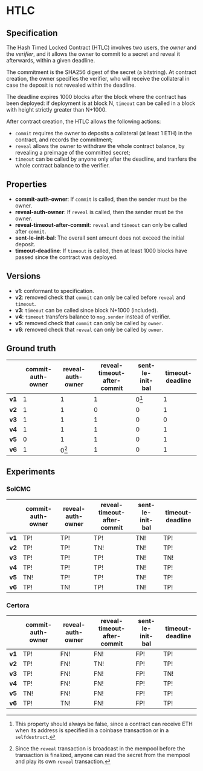 # HTLC
## Specification
The Hash Timed Locked Contract (HTLC) involves two users, the *owner* and the *verifier*, and it allows the owner to commit to a secret and reveal it afterwards, within a given deadline. 

The commitment is the SHA256 digest of the secret (a bitstring). At contract creation, the owner specifies the verifier, who will receive the collateral in case the deposit is not revealed within the deadline. 

The deadline expires 1000 blocks after the block where the contract has been deployed: if deployment is at block N, `timeout` can be called in a block with height strictly greater than N+1000.

After contract creation, the HTLC allows the following actions:
- `commit` requires the owner to deposits a collateral (at least 1 ETH) in the contract, and records the commitment;
- `reveal` allows the owner to withdraw the whole contract balance, by revealing a preimage of the committed secret;
- `timeout` can be called by anyone only after the deadline, and tranfers the whole contract balance to the verifier.

## Properties
- **commit-auth-owner**: If `commit` is called, then the sender must be the owner.
- **reveal-auth-owner**: If `reveal` is called, then the sender must be the owner.
- **reveal-timeout-after-commit**: `reveal` and `timeout` can only be called after `commit`.
- **sent-le-init-bal**: The overall sent amount does not exceed the initial deposit.
- **timeout-deadline**: If `timeout` is called, then at least 1000 blocks have passed since the contract was deployed.

## Versions
- **v1**: conformant to specification.
- **v2**: removed check that `commit` can only be called before `reveal` and `timeout`.
- **v3**: `timeout` can be called since block N+1000 (included).
- **v4**: `timeout` transfers balance to `msg.sender` instead of verifier.
- **v5**: removed check that `commit` can only be called by `owner`.
- **v6**: removed check that `reveal` can only be called by `owner`.

## Ground truth
|        | commit-auth-owner           | reveal-auth-owner           | reveal-timeout-after-commit | sent-le-init-bal            | timeout-deadline            |
|--------|-----------------------------|-----------------------------|-----------------------------|-----------------------------|-----------------------------|
| **v1** | 1                           | 1                           | 1                           | 0[^1]                       | 1                           |
| **v2** | 1                           | 1                           | 0                           | 0                           | 1                           |
| **v3** | 1                           | 1                           | 1                           | 0                           | 0                           |
| **v4** | 1                           | 1                           | 1                           | 0                           | 1                           |
| **v5** | 0                           | 1                           | 1                           | 0                           | 1                           |
| **v6** | 1                           | 0[^2]                       | 1                           | 0                           | 1                           |
 
[^1]: This property should always be false, since a contract can receive ETH when its address is specified in a coinbase transaction or in a `selfdestruct`.
[^2]: Since the `reveal` transaction is broadcast in the mempool before the transaction is finalized, anyone can read the secret from the mempool and play its own `reveal` transaction.


## Experiments

### SolCMC
|        | commit-auth-owner           | reveal-auth-owner           | reveal-timeout-after-commit | sent-le-init-bal            | timeout-deadline            |
|--------|-----------------------------|-----------------------------|-----------------------------|-----------------------------|-----------------------------|
| **v1** | TP!                         | TP!                         | TP!                         | TN!                         | TP!                         |
| **v2** | TP!                         | TP!                         | TN!                         | TN!                         | TP!                         |
| **v3** | TP!                         | TP!                         | TP!                         | TN!                         | TN!                         |
| **v4** | TP!                         | TP!                         | TP!                         | TN!                         | TP!                         |
| **v5** | TN!                         | TP!                         | TP!                         | TN!                         | TP!                         |
| **v6** | TP!                         | TN!                         | TP!                         | TN!                         | TP!                         |

### Certora
|        | commit-auth-owner           | reveal-auth-owner           | reveal-timeout-after-commit | sent-le-init-bal            | timeout-deadline            |
|--------|-----------------------------|-----------------------------|-----------------------------|-----------------------------|-----------------------------|
| **v1** | TP!                         | FN!                         | FN!                         | FP!                         | TP!                         |
| **v2** | TP!                         | FN!                         | TN!                         | FP!                         | TP!                         |
| **v3** | TP!                         | FN!                         | FN!                         | FP!                         | TN!                         |
| **v4** | TP!                         | FN!                         | FN!                         | FP!                         | TP!                         |
| **v5** | TN!                         | FN!                         | FN!                         | FP!                         | TP!                         |
| **v6** | TP!                         | TN!                         | FN!                         | FP!                         | TP!                         |
 
